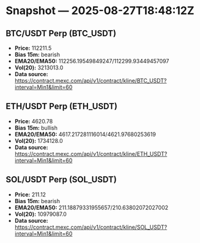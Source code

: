 # Snapshot — 2025-08-27T18:48:12Z

## BTC/USDT Perp (BTC_USDT)
- **Price:** 112211.5
- **Bias 15m:** bearish
- **EMA20/EMA50:** 112256.19549849247/112299.93449457097
- **Vol(20):** 3213013.0
- **Data source:** https://contract.mexc.com/api/v1/contract/kline/BTC_USDT?interval=Min1&limit=60

## ETH/USDT Perp (ETH_USDT)
- **Price:** 4620.78
- **Bias 15m:** bullish
- **EMA20/EMA50:** 4617.217281116014/4621.97680253619
- **Vol(20):** 1734128.0
- **Data source:** https://contract.mexc.com/api/v1/contract/kline/ETH_USDT?interval=Min1&limit=60

## SOL/USDT Perp (SOL_USDT)
- **Price:** 211.12
- **Bias 15m:** bearish
- **EMA20/EMA50:** 211.18879331955657/210.63802072027002
- **Vol(20):** 10979087.0
- **Data source:** https://contract.mexc.com/api/v1/contract/kline/SOL_USDT?interval=Min1&limit=60
